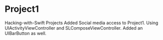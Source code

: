 # Project1
Hacking-with-Swift Projects
Added Social media access to Project1. Using UIActivityViewController and SLComposeViewController. Added an UIBarButton as well.
